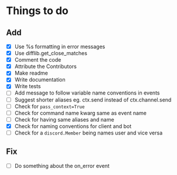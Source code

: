 # Things to do

## Add

- [x] Use %s formatting in error messages
- [x] Use difflib.get_close_matches
- [x] Comment the code
- [x] Attribute the Contributors
- [x] Make readme
- [x] Write documentation
- [x] Write tests
- [ ] Add message to follow variable name conventions in events
- [ ] Suggest shorter aliases eg. ctx.send instead of ctx.channel.send
- [ ] Check for `pass_context=True`
- [ ] Check for command name kwarg same as event name
- [ ] Check for having same aliases and name
- [x] Check for naming conventions for client and bot
- [ ] Check for a `discord.Member` being names user and vice versa

## Fix

- [ ] Do something about the on_error event
